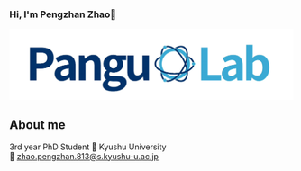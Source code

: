### Hi, I'm Pengzhan Zhao👋
![Image text](./3.png)
## About me
3rd year PhD Student
:school: Kyushu University  
:e-mail: zhao.pengzhan.813@s.kyushu-u.ac.jp



<!--
**Z-928/Z-928** is a ✨ _special_ ✨ repository because its `README.md` (this file) appears on your GitHub profile.

Here are some ideas to get you started:

- 🔭 I’m currently working on ...
- 🌱 I’m currently learning ...
- 👯 I’m looking to collaborate on ...
- 🤔 I’m looking for help with ...
- 💬 Ask me about ...
- 📫 How to reach me: ...
- 😄 Pronouns: ...
- ⚡ Fun fact: ...
-->
